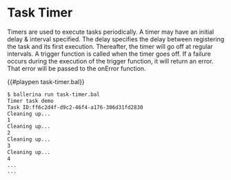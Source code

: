 # Task Timer

Timers are used to execute tasks periodically. A timer may have an initial delay & interval specified.
The delay specifies the delay between registering the task and its first execution. Thereafter, the timer will  go off at regular intervals. A trigger function is called when the timer goes off. If a failure occurs during the execution of the trigger function, it will return an error. That error will be passed to the onError function.

{{#playpen task-timer.bal}}

```bash
$ ballerina run task-timer.bal
Timer task demo
Task ID:ff6c2d4f-d9c2-46f4-a176-306d31fd2830
Cleaning up...
1
Cleaning up...
2
Cleaning up...
3
Cleaning up...
4
...
...
```